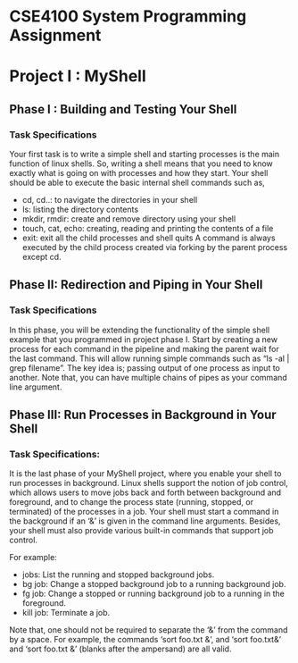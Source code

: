 # CSE4100 System Programming Assignment
# Project I : MyShell
## Phase I : Building and Testing Your Shell
### Task Specifications
Your first task is to write a simple shell and starting processes is the main function of linux shells. So, writing a shell means that you need to know exactly what is going on with processes and how they start.
Your shell should be able to execute the basic internal shell commands such as,
- cd, cd..: to navigate the directories in your shell
- ls: listing the directory contents
- mkdir, rmdir: create and remove directory using your shell
- touch, cat, echo: creating, reading and printing the contents of a file
- exit: exit all the child processes and shell quits
A command is always executed by the child process created via forking by the parent process except cd.
## Phase II: Redirection and Piping in Your Shell
### Task Specifications
In this phase, you will be extending the functionality of the simple shell example that you programmed in project phase I. Start by creating a new process for each command in the pipeline and making the parent wait for the last command. This will allow running simple commands such as “ls -al | grep filename”. The key idea is; passing output of one process as input to another. Note that, you can have multiple chains of pipes as your command line argument.
## Phase III: Run Processes in Background in Your Shell
### Task Specifications:
It is the last phase of your MyShell project, where you enable your shell to run processes in background. Linux shells support the notion of job control, which allows users to move jobs back and forth between background and foreground, and to change the process state (running, stopped, or terminated) of the processes in a job.
Your shell must start a command in the background if an ‘&’ is given in the command line arguments. Besides, your shell must also provide various built-in commands that support job control.

For example:
- jobs: List the running and stopped background jobs.
- bg job: Change a stopped background job to a running background job.
- fg job: Change a stopped or running background job to a running in the foreground.
- kill job: Terminate a job.

Note that, one should not be required to separate the ‘&’ from the command by a space. For example, the commands ‘sort foo.txt &’, and ‘sort foo.txt&’ and ‘sort foo.txt &’ (blanks after the ampersand) are all valid.